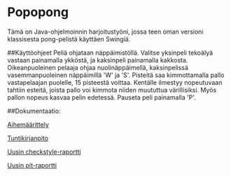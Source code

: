 # Popopong

Tämä on Java-ohjelmoinnin harjoitustyöni, jossa teen oman versioni klassisesta pong-pelistä käyttäen Swingiä.

##Käyttöohjeet
Peliä ohjataan näppäimistöllä. Valitse yksinpeli tekoälyä vastaan painamalla ykköstä, ja kaksinpeli painamalla kakkosta. Oikeanpuoleinen pelaaja ohjaa nuolinäppäimellä, kaksinpelissä vasemmanpuoleinen näppäimillä 'W' ja 'S'. Pisteitä saa kimmottamalla pallo vastapelaajan puolelle, 15 pisteestä voittaa. Kentälle ilmestyy nopeutuvaan tahtiin esteitä, joista pallo voi kimmota niiden muututtua värillisiksi. Myös pallon nopeus kasvaa pelin edetessä. Pauseta peli painamalla 'P'.

##Dokumentaatio:

[Aihemäärittely](https://github.com/irenenikk/Popopong/blob/master/dokumentaatio/aiheenKuvausJaRakenne.md)

[Tuntikirjanpito](https://github.com/irenenikk/Popopong/blob/master/dokumentaatio/tuntikirjanpito.md)

[Uusin checkstyle-raportti](https://htmlpreview.github.io/?https://github.com/irenenikk/Popopong/blob/master/dokumentaatio/checkstyle-raportti/checkstyle.html)

[Uusin pit-raportti](https://htmlpreview.github.io/?https://github.com/irenenikk/Popopong/blob/master/dokumentaatio/pit-raportti/201702240823/index.html)
